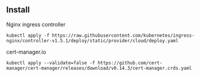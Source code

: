 ## Install

Nginx ingress controller
```
kubectl apply -f https://raw.githubusercontent.com/kubernetes/ingress-nginx/controller-v1.5.1/deploy/static/provider/cloud/deploy.yaml
```

cert-manager.io
```
kubectl apply --validate=false -f https://github.com/cert-manager/cert-manager/releases/download/v0.14.3/cert-manager.crds.yaml
```
